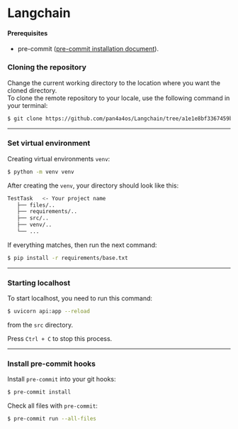 # Langchain


#### Prerequisites
- pre-commit ([pre-commit installation document](https://pre-commit.com/#install)).


### Cloning the repository
Change the current working directory to the location where you want the cloned directory.\
To clone the remote repository to your locale, use the following command in your terminal:
```bash
$ git clone https://github.com/pan4a4os/Langchain/tree/a1e1e8bf3367459bbe8c7840e4fb0c9da35e3406
```


--------------------------------------------------------

### Set virtual environment
Creating virtual environments `venv`:
```bash
$ python -m venv venv
```

After creating the `venv`, your directory should look like this:
```bash
TestTask   <- Your project name
   ├── files/..
   ├── requirements/..
   ├── src/..
   ├── venv/..
   └── ...
```

If everything matches, then run the next command:
```bash
$ pip install -r requirements/base.txt
```

--------------------------------------------------------

### Starting localhost
To start localhost, you need to run this command:
```bash
$ uvicorn api:app --reload
```
from the `src` directory.

Press `Ctrl + C` to stop this process.

--------------------------------------------------------

### Install pre-commit hooks
Install `pre-commit` into your git hooks:
```bash
$ pre-commit install
```


Check all files with `pre-commit`:
```bash
$ pre-commit run --all-files
```